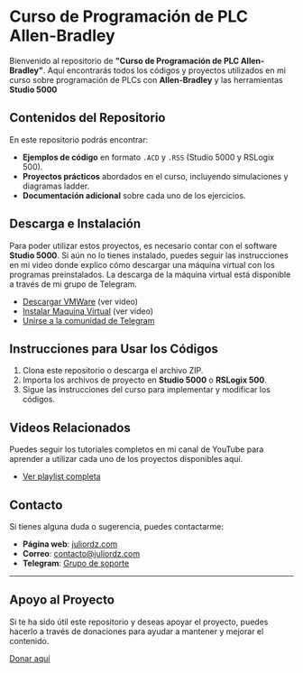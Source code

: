 # Curso de Programación de PLC Allen-Bradley

Bienvenido al repositorio de **"Curso de Programación de PLC Allen-Bradley"**. Aquí encontrarás todos los códigos y proyectos utilizados en mi curso sobre programación de PLCs con **Allen-Bradley** y las herramientas **Studio 5000**

## Contenidos del Repositorio

En este repositorio podrás encontrar:

- **Ejemplos de código** en formato `.ACD` y `.RSS` (Studio 5000 y RSLogix 500).
- **Proyectos prácticos** abordados en el curso, incluyendo simulaciones y diagramas ladder.
- **Documentación adicional** sobre cada uno de los ejercicios.

## Descarga e Instalación

Para poder utilizar estos proyectos, es necesario contar con el software **Studio 5000**. Si aún no lo tienes instalado, puedes seguir las instrucciones en mi video donde explico cómo descargar una máquina virtual con los programas preinstalados. La descarga de la máquina virtual está disponible a través de mi grupo de Telegram.

- [Descargar VMWare](https://youtu.be/zl2HWX3pvUA) (ver video)
- [Instalar Maquina Virtual](https://youtu.be/EawHUjJ44wU) (ver video)
- [Unirse a la comunidad de Telegram](https://t.me/+5RL_Ywjy4XJhYWIx)  

## Instrucciones para Usar los Códigos

1. Clona este repositorio o descarga el archivo ZIP.
2. Importa los archivos de proyecto en **Studio 5000** o **RSLogix 500**.
3. Sigue las instrucciones del curso para implementar y modificar los códigos.

## Videos Relacionados

Puedes seguir los tutoriales completos en mi canal de YouTube para aprender a utilizar cada uno de los proyectos disponibles aquí.

- [Ver playlist completa](https://www.youtube.com/playlist?list=PL4rPTOUc1yORItb5ATkS7rSJ422xIUplZ)  

## Contacto

Si tienes alguna duda o sugerencia, puedes contactarme:

- **Página web**: [juliordz.com](https://juliordz.com)
- **Correo**: contacto@juliordz.com
- **Telegram**: [Grupo de soporte](https://youtu.be/EawHUjJ44wU)

---

## Apoyo al Proyecto

Si te ha sido útil este repositorio y deseas apoyar el proyecto, puedes hacerlo a través de donaciones para ayudar a mantener y mejorar el contenido.

[Donar aquí](https://paypal.me/yosoyjuliio)
